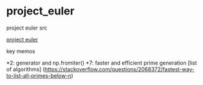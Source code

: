 # project_euler
project euler src

[project euler](https://projecteuler.net/about)

key memos

*2: generator and np.fromiter()
*7: faster and efficient prime generation [list of algorithms] (https://stackoverflow.com/questions/2068372/fastest-way-to-list-all-primes-below-n)
